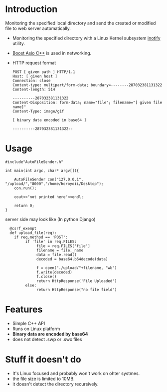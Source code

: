 # Introduction  
Monitoring the specified local directory and send the created or modified file to web server automatically.  

* Monitoring the specified directory with a Linux Kernel subsystem [inotify](https://en.wikipedia.org/wiki/Inotify#References) utility.  
* [Boost Asio C++](https://en.wikipedia.org/wiki/Asio_C%2B%2B_library) is used in networking.  
* HTTP request format 

      POST [ given path ] HTTP/1.1
      Host: [ given host ]
      Connection: close
      Content-type: multipart/form-data; boundary=--------287032381131322
      Content-length: 514

      ----------287032381131322
      Content-Disposition: form-data; name="file"; filename="[ given file name]"
      Content-Type: image/gif
        
      [ binary data encoded in base64 ]
      
      ----------287032381131322--
 
 
 
 
 # Usage 
 
    #include"AutoFileSender.h"

    int main(int argc, char* argv[]){

        AutoFileSender con("127.0.0.1", "/upload/","8000","/home/horoyoii/Desktop");
        con.run();

        cout<<"not printed here"<<endl;

        return 0;
    }
 

server side may look like (In python Django)  

      @csrf_exempt
      def upload_file(req):
        if req.method == 'POST':                       
             if 'file' in req.FILES:
                  file = req.FILES['file']
                  filename = file._name
                  data = file.read()
                  decoded = base64.b64decode(data)
                  
                  f = open("./upload/"+filename, "wb")
                  f.write(decoded)
                  f.close()
                  return HttpResponse('File Uploaded')
             else:
                  return HttpResponse("no file field")
# Features 

 * Simple C++ API  
 * Runs on Linux platform  
 * **Binary data are encoded by base64**  
 * does not detect .swp or .swx files 


# Stuff it doesn't do  

* It's Linux focused and probably won't work on ohter systmes.  
* the file size is limited to 10MB.  
* it doesn't detect the directory recursively.  





